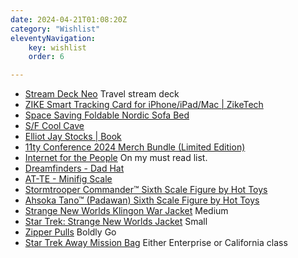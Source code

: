 ```yaml
---
date: 2024-04-21T01:08:20Z
category: "Wishlist"
eleventyNavigation:
    key: wishlist
    order: 6

---
```


* [Stream Deck Neo](https://www.elgato.com/us/en/p/stream-deck-neo) Travel stream deck
* [ZIKE Smart Tracking Card for iPhone/iPad/Mac | ZikeTech](https://ziketech.com/products/smart-tracking-card?variant=43692863258785) 
* [Space Saving Foldable Nordic Sofa Bed](https://mavigadget.com/products/space-saving-foldable-nordic-sofa-bed/) 
* [S/F Cool Cave](https://www.fjallraven.com/us/en-us/bags-gear/fjallraven-specialized/sf-cool-cave?v=F23234%3a%3a7323450747374) 
* [Elliot Jay Stocks | Book](https://elliotjaystocks.com/book) 
* [11ty Conference 2024 Merch Bundle (Limited Edition)](https://merch.11ty.dev/products/11ty-merch-bundle-2024-limited-edition) 
* [Internet for the People](https://www.versobooks.com/products/2674-internet-for-the-people) On my must read list. 
* [Dreamfinders - Dad Hat](https://shopparkfriends.com/products/dreamfinders-dad-hat) 
* [AT-TE - Minifig Scale](https://www.brickvault.toys/products/at-te) 
* [Stormtrooper Commander™ Sixth Scale Figure by Hot Toys](https://www.sideshow.com/collectibles/star-wars-stormtrooper-commander-hot-toys-908291?utm_source=Google&utm_medium=OSP&utm_campaign=GoogleMerchant&utm_nooverride=1&gad_source=4) 
* [Ahsoka Tano™ (Padawan) Sixth Scale Figure by Hot Toys](https://www.sideshow.com/collectibles/star-wars-ahsoka-tano-padawan-hot-toys-913170) 
* [Strange New Worlds Klingon War Jacket](https://herowithinstore.com/collections/star-trek/products/klingon-war-jacket) Medium
* [Star Trek: Strange New Worlds Jacket](https://herowithinstore.com/collections/star-trek/products/strange-new-worlds-preorder-jacket) Small
* [Zipper Pulls](https://herowithinstore.com/collections/star-trek/products/zipper-pulls) Boldly Go
* [Star Trek Away Mission Bag](https://herowithinstore.com/collections/star-trek/products/star-trek-away-mission-bag) Either Enterprise or California class